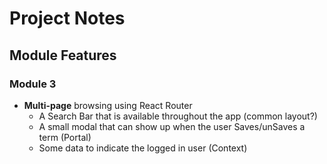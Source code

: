# Project Notes

## Module Features
### Module 3
- **Multi-page** browsing using React Router
  - A Search Bar that is available throughout the app (common layout?)
  - A small modal that can show up when the user Saves/unSaves a term (Portal)
  - Some data to indicate the logged in user (Context)